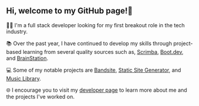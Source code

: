 ## Hi, welcome to my GitHub page!👋

👨‍💻 I'm a full stack developer looking for my first breakout role in the tech industry.

📚 Over the past year, I have continued to develop my skills through project-based learning from several quality sources such as, [Scrimba](https://scrimba.com/home), [Boot.dev](https://www.boot.dev/), and [BrainStation](https://brainstation.io/online/software-engineering-bootcamp).

💻 Some of my notable projects are [Bandsite](james-ahn-bandsite), [Static Site Generator](static-site-generator), 
and [Music Library](music-library-with-auth).

🌐 I encourage you to visit my [developer page](https://www.jamesahn.dev/) to learn more about me and the projects I've worked on.

<!--
**j-stax/j-stax** is a ✨ _special_ ✨ repository because its `README.md` (this file) appears on your GitHub profile.

Here are some ideas to get you started:

- 🔭 I’m currently working on ...
- 🌱 I’m currently learning ...
- 👯 I’m looking to collaborate on ...
- 🤔 I’m looking for help with ...
- 💬 Ask me about ...
- 📫 How to reach me: ...
- 😄 Pronouns: ...
- ⚡ Fun fact: ...
-->

